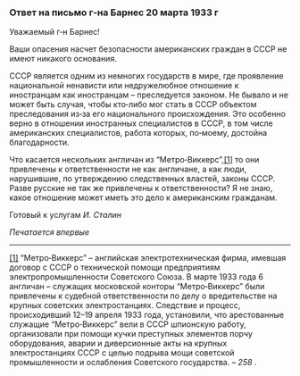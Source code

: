 ### Ответ на письмо г‑на Барнес 20 марта 1933 г

Уважаемый г‑н Барнес!

Ваши опасения насчет безопасности американских граждан в СССР не имеют никакого основания.

СССР является одним из немногих государств в мире, где проявление национальной ненависти или недружелюбное отношение к иностранцам как иностранцам – преследуется законом. Не бывало и не может быть случая, чтобы кто‑либо мог стать в СССР объектом преследования из‑за его национального происхождения. Это особенно верно в отношении иностранных специалистов в СССР, в том числе американских специалистов, работа которых, по‑моему, достойна благодарности.

Что касается нескольких англичан из “Метро‑Виккерс”,[[1]](#_ftn1) то они привлечены к ответственности не как англичане, а как люди, нарушившие, по утверждению следственных властей, законы СССР. Разве русские не так же привлечены к ответственности? Я не знаю, какое отношение может иметь это дело к американским гражданам.

Готовый к услугам _И. Сталин_

_Печатается впервые_

  

---

[[1]](#_ftnref1) “Метро‑Виккерс” – английская электротехническая фирма, имевшая договор с СССР о технической помощи предприятиям электропромышленности Советского Союза. В марте 1933 года 6 англичан – служащих московской конторы “Метро‑Виккерс” были привлечены к судебной ответственности по делу о вредительстве на крупных советских электростанциях. Следствие и процесс, происходивший 12–19 апреля 1933 года, установили, что арестованные служащие “Метро‑Виккерс” вели в СССР шпионскую работу, организовали при помощи кучки преступных элементов порчу оборудования, аварии и диверсионные акты на крупных электростанциях СССР с целью подрыва мощи советской промышленности и ослабления Советского государства. – _258_ .